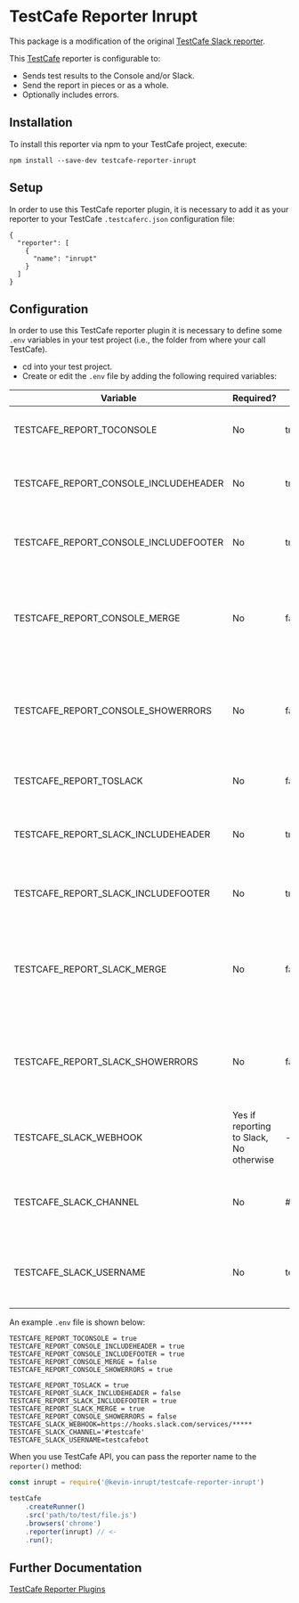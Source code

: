 # TestCafe Reporter Inrupt

This package is a modification of the original [TestCafe Slack reporter](https://www.npmjs.com/package/testcafe-reporter-slack). 

This [TestCafe](http://devexpress.github.io/testcafe) reporter is configurable to:

- Sends test results to the Console and/or Slack.
- Send the report in pieces or as a whole.
- Optionally includes errors.

## Installation

To install this reporter via npm to your TestCafe project, execute:
```
npm install --save-dev testcafe-reporter-inrupt
```

## Setup
In order to use this TestCafe reporter plugin, it is necessary to add it as your reporter to your TestCafe `.testcaferc.json` configuration file:
```
{
  "reporter": [
    {
      "name": "inrupt"
    }
  ]
}
```

## Configuration

In order to use this TestCafe reporter plugin it is necessary to define some `.env` variables in your test project (i.e., the folder from where your call TestCafe).

- cd into your test project.
- Create or edit the `.env` file by adding the following required variables:

| Variable | Required? | Default | Description |
| -------- | -------- | ------- | ----------- |
| TESTCAFE_REPORT_TOCONSOLE  | No | true | Should the report be sent to the Console? |
| TESTCAFE_REPORT_CONSOLE_INCLUDEHEADER | No | true | Include Header information in Console report? |
| TESTCAFE_REPORT_CONSOLE_INCLUDEFOOTER | No | true | Include Footer information in Console report? |
| TESTCAFE_REPORT_CONSOLE_MERGE | No | false | Should the test results be merged into a single Console report, or output individually? |
| TESTCAFE_REPORT_CONSOLE_SHOWERRORS | No | false | Should detailed error messages be displayed in the Console report? |
| TESTCAFE_REPORT_TOSLACK    | No | false | Should the report be sent to Slack? |
| TESTCAFE_REPORT_SLACK_INCLUDEHEADER | No | true | Include Header information in Slack report? |
| TESTCAFE_REPORT_SLACK_INCLUDEFOOTER | No | true | Include Footer information in Slack report? |
| TESTCAFE_REPORT_SLACK_MERGE | No | false | Should the test results be merged into a single Slack report, or output individually? |
| TESTCAFE_REPORT_SLACK_SHOWERRORS | No | false | Should detailed error messages be displayed in the Slack report? |
| TESTCAFE_SLACK_WEBHOOK | Yes if reporting to Slack, No otherwise |-| Slack Webhook URL |
| TESTCAFE_SLACK_CHANNEL | No | #testcafe | Name of the Slack channel to which report will be sent |
| TESTCAFE_SLACK_USERNAME | No | testcafebot | Name of the Slack user under which the report will be posted |


An example `.env` file is shown below:
```
TESTCAFE_REPORT_TOCONSOLE = true
TESTCAFE_REPORT_CONSOLE_INCLUDEHEADER = true
TESTCAFE_REPORT_CONSOLE_INCLUDEFOOTER = true
TESTCAFE_REPORT_CONSOLE_MERGE = false
TESTCAFE_REPORT_CONSOLE_SHOWERRORS = true

TESTCAFE_REPORT_TOSLACK = true
TESTCAFE_REPORT_SLACK_INCLUDEHEADER = false
TESTCAFE_REPORT_SLACK_INCLUDEFOOTER = true
TESTCAFE_REPORT_SLACK_MERGE = true
TESTCAFE_REPORT_CONSOLE_SHOWERRORS = false
TESTCAFE_SLACK_WEBHOOK=https://hooks.slack.com/services/*****
TESTCAFE_SLACK_CHANNEL='#testcafe'
TESTCAFE_SLACK_USERNAME=testcafebot
```

When you use TestCafe API, you can pass the reporter name to the `reporter()` method:

```js
const inrupt = require('@kevin-inrupt/testcafe-reporter-inrupt')

testCafe
    .createRunner()
    .src('path/to/test/file.js')
    .browsers('chrome')
    .reporter(inrupt) // <-
    .run();
```

## Further Documentation
[TestCafe Reporter Plugins](https://devexpress.github.io/testcafe/documentation/extending-testcafe/reporter-plugin/)
